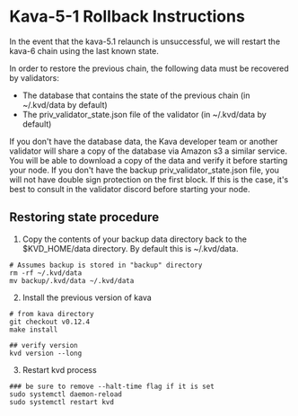 # Kava-5-1 Rollback Instructions

In the event that the kava-5.1 relaunch is unsuccessful, we will restart the kava-6 chain using the last known state.

In order to restore the previous chain, the following data must be recovered by validators:

* The database that contains the state of the previous chain (in ~/.kvd/data by default)
* The priv_validator_state.json file of the validator (in ~/.kvd/data by default)

If you don't have the database data, the Kava developer team or another validator will share a copy of the database via Amazon s3 a similar service. You will be able to download a copy of the data and verify it before starting your node.
If you don't have the backup priv_validator_state.json file, you will not have double sign protection on the first block. If this is the case, it's best to consult in the validator discord before starting your node.

## Restoring state procedure

1. Copy the contents of your backup data directory back to the $KVD_HOME/data directory. By default this is ~/.kvd/data.

```
# Assumes backup is stored in "backup" directory
rm -rf ~/.kvd/data
mv backup/.kvd/data ~/.kvd/data
```

2. Install the previous version of kava

```
# from kava directory
git checkout v0.12.4
make install

## verify version
kvd version --long
```

3. Restart kvd process

```
### be sure to remove --halt-time flag if it is set
sudo systemctl daemon-reload
sudo systemctl restart kvd
```
